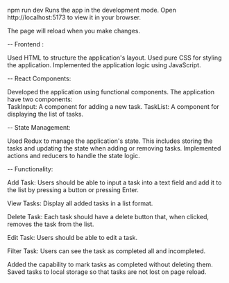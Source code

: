 npm run dev
Runs the app in the development mode.
Open http://localhost:5173 to view it in your browser.

The page will reload when you make changes.

-- Frontend :

Used HTML to structure the application's layout.
Used pure CSS for styling the application.
Implemented the application logic using JavaScript.

-- React Components:

Developed the application using functional components.
The application have two components:    
TaskInput: A component for adding a new task.
TaskList: A component for displaying the list of tasks.

-- State Management:  

Used Redux to manage the application's state. This includes storing the tasks and updating the state when adding or removing tasks.
Implemented actions and reducers to handle the state logic.


-- Functionality:

Add Task: Users should be able to input a task into a text field and add it to the list by pressing a button or pressing Enter.

View Tasks: Display all added tasks in a list format.

Delete Task: Each task should have a delete button that, when clicked, removes the task from the list.

Edit Task: Users should be able to edit a task.

Filter Task: Users can see the task as completed all and incompleted.

Added the capability to mark tasks as completed without deleting them. 
Saved tasks to local storage so that tasks are not lost on page reload.
